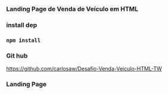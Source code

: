 ### Landing Page de Venda de Veículo em HTML

### install dep
### `npm install`

### Git hub
https://github.com/carlosaw/Desafio-Venda-Veiculo-HTML-TW

### Landing Page
